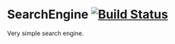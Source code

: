 # SearchEngine [![Build Status](https://secure.travis-ci.org/holoed/SearchEngine.png?branch=master)](http://travis-ci.org/holoed/SearchEngine)
Very simple search engine.
